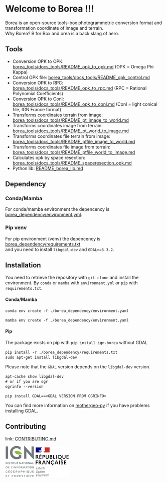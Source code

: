 # Welcome to Borea !!!

Borea is an open-source tools-box photogrammetric conversion format and transformation coordinate of image and terrain.  
Why Borea? B for Box and orea is a back slang of aero.

## Tools

* Conversion OPK to OPK: [borea_tools/docs_tools/README_opk_to_opk.md](./borea_tools/docs_tools/README_opk_to_opk.md) (OPK = Omega Phi Kappa)
* Control OPK file: [borea_tools/docs_tools/README_opk_control.md](./borea_tools/docs_tools/README_opk_control.md)
* Conversion OPK to RPC: [borea_tools/docs_tools/README_opk_to_rpc.md](./borea_tools/docs_tools/README_opk_to_rpc.md) (RPC = Rational Polynomial Coefficients)
* Conversion OPK to Conl: [borea_tools/docs_tools/README_opk_to_conl.md](./borea_tools/docs_tools/README_opk_to_conl.md) (Conl = light conical file, IGN France format)
* Transforms coordinates terrain from image: [borea_tools/docs_tools/README_pt_image_to_world.md](./borea_tools/docs_tools/README_pt_image_to_world.md)
* Transforms coordinates image from terrain: [borea_tools/docs_tools/README_pt_world_to_image.md](./borea_tools/docs_tools/README_pt_world_to_image.md)
* Transforms coordinates file terrain from image: [borea_tools/docs_tools/README_ptfile_image_to_world.md](./borea_tools/docs_tools/README_ptfile_image_to_world.md)
* Transforms coordinates file image from terrain: [borea_tools/docs_tools/README_ptfile_world_to_image.md](./borea_tools/docs_tools/README_ptfile_world_to_image.md)
* Calculates opk by space resection: [borea_tools/docs_tools/README_spaceresection_opk.md](./borea_tools/docs_tools/README_spaceresection_opk.md)
* Python lib: [README_borea_lib.md](./README_borea_lib.md)

## Dependency

### Conda/Mamba
For conda/mamba environment the depencency is [borea_dependency/environment.yml](./borea_dependency/environment.yml).  

### Pip venv
For pip environment (venv) the depencency is [borea_dependency/requirements.txt](./borea_dependency/requirements.txt)  
and you need to install `libgdal-dev` and `GDAL>=3.3.2`.

## Installation

You need to retrieve the repository with ```git clone``` and install the environment. By ```conda``` or ```mamba``` with ```environment.yml``` or ```pip``` with ```requirements.txt```.

#### Conda/Mamba
```
conda env create -f ./borea_dependency/environment.yaml
```
```
mamba env create -f ./borea_dependency/environment.yaml
```

#### Pip
The package exists on pip with `pip install ign-borea` without GDAL

```
pip install -r ./borea_dependency/requirements.txt
sudo apt-get install libgdal-dev
```
Please note that the `GDAL` version depends on the `libgdal-dev` version.
```
apt-cache show libgdal-dev
# or if you are ogr
ogrinfo --version
```
```
pip install GDAL==<GDAL VERSION FROM OGRINFO>
```
You can find more information on [mothergeo-py](https://mothergeo-py.readthedocs.io/en/latest/development/how-to/gdal-ubuntu-pkg.html) if you have problems installing GDAL.

## Contributing

link: [CONTRIBUTING.md](./CONTRIBUTING.md)

![logo ign](docs/image/logo_ign.png) ![logo fr](docs/image/Republique_Francaise_Logo.png)
